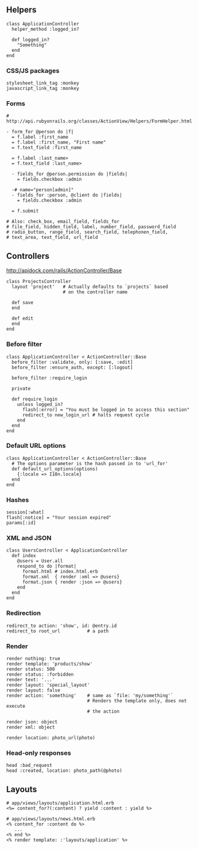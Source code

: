 ## Helpers

    class ApplicationController
      helper_method :logged_in?

      def logged_in?
        "Something"
      end
    end

### CSS/JS packages

    stylesheet_link_tag :monkey
    javascript_link_tag :monkey

### Forms

    # http://api.rubyonrails.org/classes/ActionView/Helpers/FormHelper.html

    - form_for @person do |f|
      = f.label :first_name
      = f.label :first_name, "First name"
      = f.text_field :first_name

      = f.label :last_name>
      = f.text_field :last_name>

      - fields_for @person.permission do |fields|
        = fields.checkbox :admin

      -# name="person[admin]"
      - fields_for :person, @client do |fields|
        = fields.checkbox :admin

      = f.submit

    # Also: check_box, email_field, fields_for
    # file_field, hidden_field, label, number_field, password_field
    # radio_button, range_field, search_field, telephonen_field,
    # text_area, text_field, url_field

## Controllers

http://apidock.com/rails/ActionController/Base

    class ProjectsController
      layout 'project'   # Actually defaults to `projects` based
                         # on the controller name

      def save
      end

      def edit
      end
    end

### Before filter

    class ApplicationController < ActionController::Base
      before_filter :validate, only: [:save, :edit]
      before_filter :ensure_auth, except: [:logout]

      before_filter :require_login

      private

      def require_login
        unless logged_in?
          flash[:error] = "You must be logged in to access this section"
          redirect_to new_login_url # halts request cycle
        end
      end
    end

### Default URL options

    class ApplicationController < ActionController::Base
      # The options parameter is the hash passed in to 'url_for'
      def default_url_options(options)
        {:locale => I18n.locale}
      end
    end

### Hashes

    session[:what]
    flash[:notice] = "Your session expired"
    params[:id]

### XML and JSON

    class UsersController < ApplicationController
      def index
        @users = User.all
        respond_to do |format|
          format.html # index.html.erb
          format.xml  { render :xml => @users}
          format.json { render :json => @users}
        end
      end
    end

### Redirection

    redirect_to action: 'show', id: @entry.id
    redirect_to root_url          # a path

### Render

    render nothing: true
    render template: 'products/show'
    render status: 500
    render status: :forbidden
    render text: '...'
    render layout: 'special_layout'
    render layout: false
    render action: 'something'    # same as `file: 'my/something'`
                                  # Renders the template only, does not execute
                                  # the action

    render json: object
    render xml: object

    render location: photo_url(photo)

### Head-only responses

    head :bad_request
    head :created, location: photo_path(@photo)

## Layouts

    # app/views/layouts/application.html.erb
    <%= content_for?(:content) ? yield :content : yield %>

    # app/views/layouts/news.html.erb
    <% content_for :content do %>
       ...
    <% end %>
    <% render template: :'layouts/application' %>
